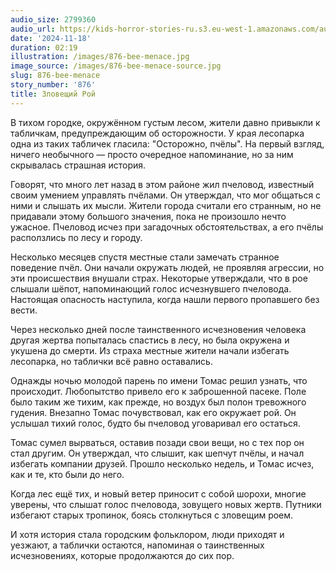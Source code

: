 ```yaml
---
audio_size: 2799360
audio_url: https://kids-horror-stories-ru.s3.eu-west-1.amazonaws.com/audio/876-bee-menace.mp3
date: '2024-11-18'
duration: 02:19
illustration: /images/876-bee-menace.jpg
image_source: /images/876-bee-menace-source.jpg
slug: 876-bee-menace
story_number: '876'
title: Зловещий Рой
---
```


В тихом городке, окружённом густым лесом, жители давно привыкли к табличкам, предупреждающим об осторожности. У края лесопарка одна из таких табличек гласила: "Осторожно, пчёлы". На первый взгляд, ничего необычного — просто очередное напоминание, но за ним скрывалась страшная история.

Говорят, что много лет назад в этом районе жил пчеловод, известный своим умением управлять пчёлами. Он утверждал, что мог общаться с ними и слышать их мысли. Жители города считали его странным, но не придавали этому большого значения, пока не произошло нечто ужасное. Пчеловод исчез при загадочных обстоятельствах, а его пчёлы расползлись по лесу и городу.

Несколько месяцев спустя местные стали замечать странное поведение пчёл. Они начали окружать людей, не проявляя агрессии, но эти происшествия внушали страх. Некоторые утверждали, что в рое слышали шёпот, напоминающий голос исчезнувшего пчеловода. Настоящая опасность наступила, когда нашли первого пропавшего без вести.

Через несколько дней после таинственного исчезновения человека другая жертва попыталась спастись в лесу, но была окружена и укушена до смерти. Из страха местные жители начали избегать лесопарка, но таблички всё равно оставались.

Однажды ночью молодой парень по имени Томас решил узнать, что происходит. Любопытство привело его к заброшенной пасеке. Поле было таким же тихим, как прежде, но воздух был полон тревожного гудения. Внезапно Томас почувствовал, как его окружает рой. Он услышал тихий голос, будто бы пчеловод уговаривал его остаться.

Томас сумел вырваться, оставив позади свои вещи, но с тех пор он стал другим. Он утверждал, что слышит, как шепчут пчёлы, и начал избегать компании друзей. Прошло несколько недель, и Томас исчез, как и те, кто были до него.

Когда лес ещё тих, и новый ветер приносит с собой шорохи, многие уверены, что слышат голос пчеловода, зовущего новых жертв. Путники избегают старых тропинок, боясь столкнуться с зловещим роем.

И хотя история стала городским фольклором, люди приходят и уезжают, а таблички остаются, напоминая о таинственных исчезновениях, которые продолжаются до сих пор.